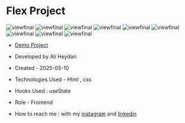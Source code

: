 # Flex Project


![viewfinal](https://github.com/user-attachments/assets/be06214a-91d3-465c-9391-f2234765bc82)
![viewfinal](https://github.com/user-attachments/assets/4479f2de-ecb2-470e-b099-6d717f878a5a)
![viewfinal](https://github.com/user-attachments/assets/c05a77e9-0b32-475f-8c6c-b676314d502a)
![viewfinal](https://github.com/user-attachments/assets/daddcd9e-4484-49e3-98c3-1b1acccdb81c)
![viewfinal](https://github.com/user-attachments/assets/8460bbf0-f1dc-400a-a120-7c94f70912be)
![viewfinal](https://github.com/user-attachments/assets/9a2485db-3dbb-4ba7-9358-55a791c4df35)
![viewfinal](https://github.com/user-attachments/assets/58f6ff65-ebff-47c5-9b2b-ad429ab7e791)
![viewfinal](https://github.com/user-attachments/assets/0a4cda57-5934-4dfe-a822-966da82c68fc)
![viewfinal](https://github.com/user-attachments/assets/251838bb-5539-47e5-8f5f-a36da83e5b70)





- [Demo Project](https://aliheydarii.github.io/Nasa-Project/)

- Developed by Ali Heydari

- Created - 2025-05-10

- Technologies Used - Html , css

- Hooks Used : useState 

- Role - Frontend

- How to reach me : with my [instagram](https://www.instagram.com/aliheydari.dev/) and [linkedin](https://www.linkedin.com/in/ali-heydari-3567b2191/)
